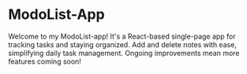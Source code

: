 # ModoList-App
Welcome to my ModoList-app! It's a React-based single-page app for tracking tasks and staying organized. Add and delete notes with ease, simplifying daily task management. Ongoing improvements mean more features coming soon!
